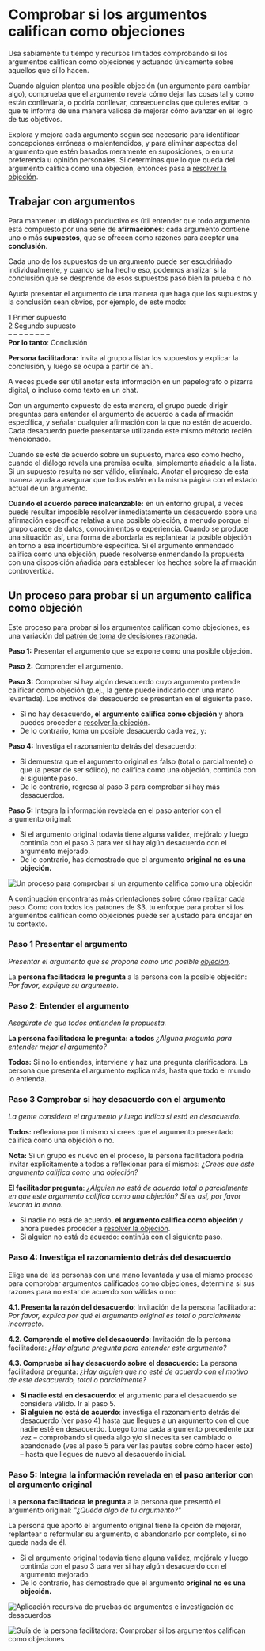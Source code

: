 # Comprobar si los argumentos califican como objeciones

<summary>
Usa sabiamente tu tiempo y recursos limitados comprobando si los argumentos califican como objeciones y actuando únicamente sobre aquellos que sí lo hacen.
</summary>

Cuando alguien plantea una posible objeción (un argumento para cambiar algo), comprueba que el argumento revela cómo dejar las cosas tal y como están conllevaría, o podría conllevar, consecuencias que quieres evitar, o que te informa de una manera valiosa de mejorar cómo avanzar en el logro de tus objetivos.

Explora y mejora cada argumento según sea necesario para identificar concepciones erróneas o malentendidos, y para eliminar aspectos del argumento que estén basados meramente en suposiciones, o en una preferencia u opinión personales. Si determinas que lo que queda del argumento califica como una objeción, entonces pasa a [resolver la objeción](section:resolve-objections).


## Trabajar con argumentos

Para mantener un diálogo productivo es útil entender que todo argumento está compuesto por una serie de **afirmaciones**: cada argumento contiene uno o más **supuestos**, que se ofrecen como razones para aceptar una **conclusión**.

Cada uno de los supuestos de un argumento puede ser escudriñado individualmente, y cuando se ha hecho eso, podemos analizar si la conclusión que se desprende de esos supuestos pasó bien la prueba o no.

Ayuda presentar el argumento de una manera que haga que los supuestos y la conclusión sean obvios, por ejemplo, de este modo:

1 Primer supuesto \
2 Segundo supuesto \
– – – – – – – – \
**Por lo tanto**: Conclusión

**Persona facilitadora:** invita al grupo a listar los supuestos y explicar la conclusión, y luego se ocupa a partir de ahí.

A veces puede ser útil anotar esta información en un papelógrafo o pizarra digital, o incluso como texto en un chat.

Con un argumento expuesto de esta manera, el grupo puede dirigir preguntas para entender el argumento de acuerdo a cada afirmación específica, y señalar cualquier afirmación con la que no estén de acuerdo. Cada desacuerdo puede presentarse utilizando este mismo método recién mencionado.

Cuando se esté de acuerdo sobre un supuesto, marca eso como hecho, cuando el diálogo revela una premisa oculta, simplemente añádelo a la lista. Si un supuesto resulta no ser válido, elimínalo. Anotar el progreso de esta manera ayuda a asegurar que todos estén en la misma página con el estado actual de un argumento.

**Cuando el acuerdo parece inalcanzable:** en un entorno grupal, a veces puede resultar imposible resolver inmediatamente un desacuerdo sobre una afirmación específica relativa a una posible objeción, a menudo porque el grupo carece de datos, conocimientos o experiencia. Cuando se produce una situación así, una forma de abordarla es replantear la posible objeción en torno a esa incertidumbre específica. Si el argumento enmendado califica como una objeción, puede resolverse enmendando la propuesta con una disposición añadida para establecer los hechos sobre la afirmación controvertida.


## Un proceso para probar si un argumento califica como objeción

Este proceso para probar si los argumentos califican como objeciones, es una variación del [patrón de toma de decisiones razonada](section:reasoned-decision-making).

**Paso 1:** Presentar el argumento que se expone como una posible objeción.

**Paso 2:** Comprender el argumento.

**Paso 3:** Comprobar si hay algún desacuerdo cuyo argumento pretende calificar como objeción (p.ej., la gente puede indicarlo con una mano levantada). Los motivos del desacuerdo se presentan en el siguiente paso.

- Si no hay desacuerdo, **el argumento califica como objeción** y ahora puedes proceder a [resolver la objeción](section:resolve-objections).
- De lo contrario, toma un posible desacuerdo cada vez, y:

**Paso 4:** Investiga el razonamiento detrás del desacuerdo:

- Si demuestra que el argumento original es falso (total o parcialmente) o que (a pesar de ser sólido), no califica como una objeción, continúa con el siguiente paso.
- De lo contrario, regresa al paso 3 para comprobar si hay más desacuerdos.

**Paso 5:** Integra la información revelada en el paso anterior con el argumento original:

- Si el argumento original todavía tiene alguna validez, mejóralo y luego continúa con el paso 3 para ver si hay algún desacuerdo con el argumento mejorado.
- De lo contrario, has demostrado que el argumento **original no es una objeción.**

![Un proceso para comprobar si un argumento califica como una objeción](img/agreements/test-arguments.png)

A continuación encontrarás más orientaciones sobre cómo realizar cada paso. Como con todos los patrones de S3, tu enfoque para probar si los argumentos califican como objeciones puede ser ajustado para encajar en tu contexto.


### Paso 1 Presentar el argumento

*Presentar el argumento que se propone como una posible [objeción](glossary:objection)*.

La **persona facilitadora le pregunta** a la persona con la posible objeción: *Por favor, explique su argumento.*


### Paso 2: Entender el argumento

*Asegúrate de que todos entienden la propuesta.*

**La persona facilitadora le pregunta: a todos** *¿Alguna pregunta para entender mejor el argumento?*

**Todos:** Si no lo entiendes, interviene y haz una pregunta clarificadora. La persona que presenta el argumento explica más, hasta que todo el mundo lo entienda.


### Paso 3 Comprobar si hay desacuerdo con el argumento

*La gente considera el argumento y luego indica si está en desacuerdo.*

**Todos:** reflexiona por ti mismo si crees que el argumento presentado califica como una objeción o no.

**Nota:** Si un grupo es nuevo en el proceso, la persona facilitadora podría invitar explícitamente a todos a reflexionar para sí mismos: *¿Crees que este argumento califica como una objeción?*

**El facilitador pregunta**: *¿Alguien no está de acuerdo total o parcialmente en que este argumento califica como una objeción? Si es así, por favor levanta la mano.*

- Si nadie no está de acuerdo, **el argumento califica como objeción** y ahora puedes proceder a [resolver la objeción](section:resolve-objections).
- Si alguien no está de acuerdo: continúa con el siguiente paso.


### Paso 4: Investiga el razonamiento detrás del desacuerdo

Elige una de las personas con una mano levantada y usa el mismo proceso para comprobar argumentos calificados como objeciones, determina si sus razones para no estar de acuerdo son válidas o no:

**4.1. Presenta la razón del desacuerdo**: Invitación de la persona facilitadora: *Por favor, explica por qué el argumento original es total o parcialmente incorrecto.*

**4.2. Comprende el motivo del desacuerdo**: Invitación de la persona facilitadora: *¿Hay alguna pregunta para entender este argumento?*

**4.3. Comprueba si hay desacuerdo sobre el desacuerdo:** La persona facilitadora pregunta: *¿Hay alguien que no esté de acuerdo con el motivo de este desacuerdo, total o parcialmente?*

- **Si nadie está en desacuerdo**: el argumento para el desacuerdo se considera válido. Ir al paso 5.
- **Si alguien no está de acuerdo**: investiga el razonamiento detrás del desacuerdo (ver paso 4) hasta que llegues a un argumento con el que nadie esté en desacuerdo. Luego toma cada argumento precedente por vez – comprobando si queda algo y/o si necesita ser cambiado o abandonado (ves al paso 5 para ver las pautas sobre cómo hacer esto) – hasta que llegues de nuevo al desacuerdo inicial.


### Paso 5: Integra la información revelada en el paso anterior con el argumento original

La **persona facilitadora le pregunta** a la persona que presentó el argumento original: *"¿Queda algo de tu argumento?"*

La persona que aportó el argumento original tiene la opción de mejorar, replantear o reformular su argumento, o abandonarlo por completo, si no queda nada de él.

- Si el argumento original todavía tiene alguna validez, mejóralo y luego continúa con el paso 3 para ver si hay algún desacuerdo con el argumento mejorado.
- De lo contrario, has demostrado que el argumento **original no es una objeción.**

![Aplicación recursiva de pruebas de argumentos e investigación de desacuerdos](img/agreements/test-arguments-process.png)

![Guía de la persona facilitadora: Comprobar si los argumentos califican como objeciones](img/agreements/test-arguments-facilitation-guide.png)
